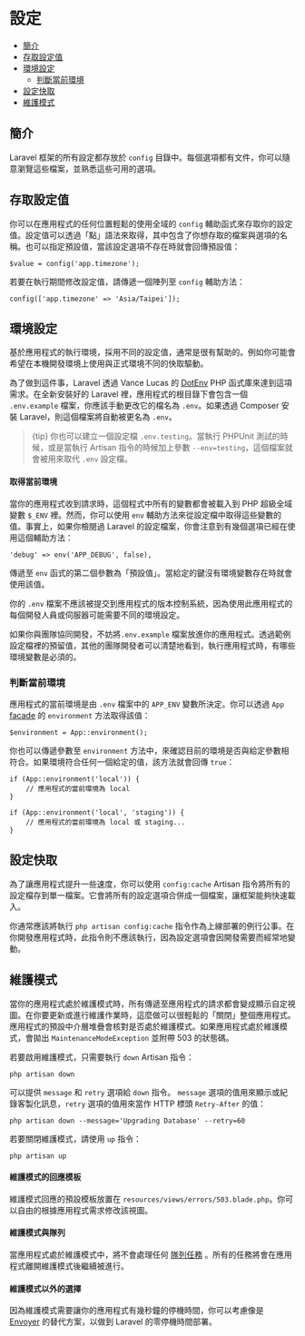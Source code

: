 # 設定

- [簡介](#introduction)
- [存取設定值](#accessing-configuration-values)
- [環境設定](#environment-configuration)
    - [判斷當前環境](#determining-the-current-environment)
- [設定快取](#configuration-caching)
- [維護模式](#maintenance-mode)

<a name="introduction"></a>
## 簡介

Laravel 框架的所有設定都存放於 `config` 目錄中。每個選項都有文件，你可以隨意瀏覽這些檔案，並熟悉這些可用的選項。

<a name="accessing-configuration-values"></a>
## 存取設定值

你可以在應用程式的任何位置輕鬆的使用全域的 `config` 輔助函式來存取你的設定值。設定值可以透過「點」語法來取得，其中包含了你想存取的檔案與選項的名稱。也可以指定預設值，當該設定選項不存在時就會回傳預設值：

    $value = config('app.timezone');

若要在執行期間修改設定值，請傳遞一個陣列至 `config` 輔助方法：

    config(['app.timezone' => 'Asia/Taipei']);

<a name="environment-configuration"></a>
## 環境設定

基於應用程式的執行環境，採用不同的設定值，通常是很有幫助的。例如你可能會希望在本機開發環境上使用與正式環境不同的快取驅動。

為了做到這件事，Laravel 透過 Vance Lucas 的 [DotEnv](https://github.com/vlucas/phpdotenv) PHP 函式庫來達到這項需求。在全新安裝好的 Laravel 裡，應用程式的根目錄下會包含一個 `.env.example` 檔案，你應該手動更改它的檔名為 `.env`。如果透過 Composer 安裝 Laravel，則這個檔案將自動被更名為 `.env`。

> {tip} 你也可以建立一個設定檔 `.env.testing`。當執行 PHPUnit 測試的時候，或是當執行 Artisan 指令的時候加上參數 `--env=testing`，這個檔案就會被用來取代 `.env` 設定檔。

#### 取得當前環境

當你的應用程式收到請求時，這個程式中所有的變數都會被載入到 PHP 超級全域變數 `$_ENV` 裡。然而，你可以使用 `env` 輔助方法來從設定檔中取得這些變數的值。事實上，如果你檢閱過 Laravel 的設定檔案，你會注意到有幾個選項已經在使用這個輔助方法：

    'debug' => env('APP_DEBUG', false),

傳遞至 `env` 函式的第二個參數為「預設值」。當給定的鍵沒有環境變數存在時就會使用該值。

你的 `.env` 檔案不應該被提交到應用程式的版本控制系統，因為使用此應用程式的每個開發人員或伺服器可能需要不同的環境設定。

如果你與團隊協同開發，不妨將`.env.example` 檔案放進你的應用程式。透過範例設定檔裡的預留值，其他的團隊開發者可以清楚地看到，執行應用程式時，有哪些環境變數是必須的。

<a name="determining-the-current-environment"></a>
### 判斷當前環境

應用程式的當前環境是由 `.env` 檔案中的 `APP_ENV` 變數所決定。你可以透過 `App` [facade](/docs/{{version}}/facades) 的 `environment` 方法取得該值：

    $environment = App::environment();

你也可以傳遞參數至 `environment` 方法中，來確認目前的環境是否與給定參數相符合。如果環境符合任何一個給定的值，該方法就會回傳 `true`：

    if (App::environment('local')) {
        // 應用程式的當前環境為 local
    }

    if (App::environment('local', 'staging')) {
        // 應用程式的當前環境為 local 或 staging...
    }

<a name="configuration-caching"></a>
## 設定快取

為了讓應用程式提升一些速度，你可以使用 `config:cache` Artisan 指令將所有的設定檔存到單一檔案。它會將所有的設定選項合併成一個檔案，讓框架能夠快速載入。

你通常應該將執行 `php artisan config:cache` 指令作為上線部署的例行公事。在你開發應用程式時，此指令則不應該執行，因為設定選項會因開發需要而經常地變動。

<a name="maintenance-mode"></a>
## 維護模式

當你的應用程式處於維護模式時，所有傳遞至應用程式的請求都會變成顯示自定視圖。在你要更新或進行維護作業時，這麼做可以很輕鬆的「關閉」整個應用程式。應用程式的預設中介層堆疊會核對是否處於維護模式。如果應用程式處於維護模式，會拋出 `MaintenanceModeException` 並附帶 503 的狀態碼。

若要啟用維護模式，只需要執行 `down` Artisan 指令：

    php artisan down

可以提供 `message` 和 `retry` 選項給 `down` 指令。 `message` 選項的值用來顯示或紀錄客製化訊息，`retry` 選項的值用來當作 HTTP 標頭 `Retry-After` 的值：

    php artisan down --message='Upgrading Database' --retry=60

若要關閉維護模式，請使用 `up` 指令：

    php artisan up

#### 維護模式的回應模板

維護模式回應的預設模板放置在 `resources/views/errors/503.blade.php`。你可以自由的根據應用程式需求修改該視圖。

#### 維護模式與隊列

當應用程式處於維護模式中，將不會處理任何 [隊列任務](/docs/{{version}}/queues) 。所有的任務將會在應用程式離開維護模式後繼續被進行。

#### 維護模式以外的選擇

因為維護模式需要讓你的應用程式有幾秒鐘的停機時間，你可以考慮像是 [Envoyer](https://envoyer.io) 的替代方案，以做到 Laravel 的零停機時間部署。
